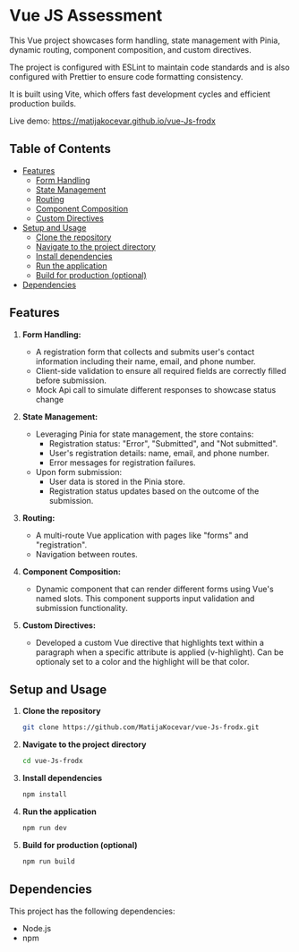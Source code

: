 # Vue JS Assessment

This Vue project showcases form handling, state management with Pinia, dynamic routing, component composition, and custom directives.

The project is configured with ESLint to maintain code standards and is also configured with Prettier to ensure code formatting consistency.

It is built using Vite, which offers fast development cycles and efficient production builds.

Live demo: https://matijakocevar.github.io/vue-Js-frodx

## Table of Contents

- [Features](#features)
  - [Form Handling](#form-handling)
  - [State Management](#state-management)
  - [Routing](#routing)
  - [Component Composition](#component-composition)
  - [Custom Directives](#custom-directives)
- [Setup and Usage](#setup-and-usage)
  - [Clone the repository](#clone-the-repository)
  - [Navigate to the project directory](#navigate-to-the-project-directory)
  - [Install dependencies](#install-dependencies)
  - [Run the application](#run-the-application)
  - [Build for production (optional)](#build-for-production-optional)
- [Dependencies](#dependencies)

## Features

1. **Form Handling:**

    - A registration form that collects and submits user's contact information including their name, email, and phone number.
    - Client-side validation to ensure all required fields are correctly filled before submission.
    - Mock Api call to simulate different responses to showcase status change

2. **State Management:**

    - Leveraging Pinia for state management, the store contains:
        - Registration status: "Error", "Submitted", and "Not submitted".
        - User's registration details: name, email, and phone number.
        - Error messages for registration failures.
    - Upon form submission:
        - User data is stored in the Pinia store.
        - Registration status updates based on the outcome of the submission.

3. **Routing:**

    - A multi-route Vue application with pages like "forms" and "registration".
    - Navigation between routes.

4. **Component Composition:**

    - Dynamic component that can render different forms using Vue's named slots. This component supports input validation and submission functionality.

5. **Custom Directives:**

    - Developed a custom Vue directive that highlights text within a paragraph when a specific attribute is applied (v-highlight). Can be optionaly set to a color and the highlight will be that color.

## Setup and Usage

1.  **Clone the repository**

    ```bash
    git clone https://github.com/MatijaKocevar/vue-Js-frodx.git
    ```

2.  **Navigate to the project directory**
    ```bash
    cd vue-Js-frodx
    ```

3.  **Install dependencies**
    ```bash
    npm install
    ```

4.  **Run the application**
    ```bash
    npm run dev
    ```

5.  **Build for production (optional)**
    ```bash
    npm run build
    ```

## Dependencies

This project has the following dependencies:

- Node.js
- npm
